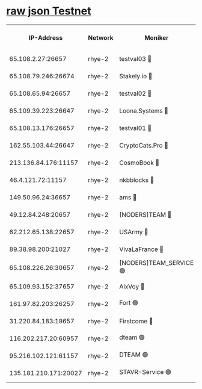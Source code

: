
[raw json Testnet](https://rpc-check.quickt.stavr.tech/quickt/rpc-quickt-result.json)
=


<table><tr><th>IP-Address</th><th>Network</th><th>Moniker</th><th>Latest Block Height</th><th>Earliest Block Height</th><th>Catching Up</th><th>Tx Index</th><th>Voting Power</th><th>Scan Time</th></tr><tr><td>65.108.2.27:26657</td><td>rhye-2</td><td>testval03 🔴</td><td>541504</td><td>1</td><td>False</td><td>on</td><td>11002050</td><td>2024-01-28T04:56:31.235179077UTC</td></tr><tr><td>65.108.79.246:26674</td><td>rhye-2</td><td>Stakely.io 🔴</td><td>541505</td><td>1</td><td>False</td><td>on</td><td>10010</td><td>2024-01-28T04:56:33.756508992UTC</td></tr><tr><td>65.108.65.94:26657</td><td>rhye-2</td><td>testval02 🔴</td><td>541505</td><td>1</td><td>False</td><td>on</td><td>11002050</td><td>2024-01-28T04:56:36.656021499UTC</td></tr><tr><td>65.109.39.223:26647</td><td>rhye-2</td><td>Loona.Systems 🔴</td><td>541506</td><td>1</td><td>False</td><td>off</td><td>86949</td><td>2024-01-28T04:56:39.402120437UTC</td></tr><tr><td>65.108.13.176:26657</td><td>rhye-2</td><td>testval01 🔴</td><td>541506</td><td>1</td><td>False</td><td>on</td><td>13082010</td><td>2024-01-28T04:56:40.334127292UTC</td></tr><tr><td>162.55.103.44:26647</td><td>rhye-2</td><td>CryptoCats.Pro 🔴</td><td>541512</td><td>1</td><td>False</td><td>off</td><td>9999</td><td>2024-01-28T04:57:12.763026866UTC</td></tr><tr><td>213.136.84.176:11157</td><td>rhye-2</td><td>CosmoBook 🔴</td><td>541510</td><td>65301</td><td>False</td><td>off</td><td>1528057</td><td>2024-01-28T04:57:06.308425952UTC</td></tr><tr><td>46.4.121.72:11157</td><td>rhye-2</td><td>nkbblocks 🔴</td><td>541503</td><td>70101</td><td>False</td><td>off</td><td>81491</td><td>2024-01-28T04:56:23.057612176UTC</td></tr><tr><td>149.50.96.24:36657</td><td>rhye-2</td><td>ams 🔴</td><td>541509</td><td>133501</td><td>False</td><td>on</td><td>10786</td><td>2024-01-28T04:56:55.753220542UTC</td></tr><tr><td>49.12.84.248:20657</td><td>rhye-2</td><td>[NODERS]TEAM 🔴</td><td>541508</td><td>146001</td><td>False</td><td>on</td><td>59690</td><td>2024-01-28T04:56:53.290468662UTC</td></tr><tr><td>62.212.65.138:22657</td><td>rhye-2</td><td>USArmy 🔴</td><td>541504</td><td>198001</td><td>False</td><td>on</td><td>59069</td><td>2024-01-28T04:56:30.449910291UTC</td></tr><tr><td>89.38.98.200:21027</td><td>rhye-2</td><td>VivaLaFrance 🔴</td><td>541502</td><td>220501</td><td>False</td><td>off</td><td>10000</td><td>2024-01-28T04:56:25.623004411UTC</td></tr><tr><td>65.108.226.26:30657</td><td>rhye-2</td><td>[NODERS]TEAM_SERVICE 🟢</td><td>541506</td><td>241501</td><td>False</td><td>on</td><td>0</td><td>2024-01-28T04:56:39.867200946UTC</td></tr><tr><td>65.109.93.152:37657</td><td>rhye-2</td><td>AlxVoy 🔴</td><td>541504</td><td>315173</td><td>False</td><td>on</td><td>143351</td><td>2024-01-28T04:56:28.051128838UTC</td></tr><tr><td>161.97.82.203:26257</td><td>rhye-2</td><td>Fort 🟢</td><td>541503</td><td>330438</td><td>False</td><td>on</td><td>0</td><td>2024-01-28T04:56:22.792790956UTC</td></tr><tr><td>31.220.84.183:19657</td><td>rhye-2</td><td>Firstcome 🔴</td><td>541504</td><td>409501</td><td>False</td><td>off</td><td>724902</td><td>2024-01-28T04:56:30.857416682UTC</td></tr><tr><td>116.202.217.20:60957</td><td>rhye-2</td><td>dteam 🟢</td><td>541505</td><td>421794</td><td>False</td><td>on</td><td>0</td><td>2024-01-28T04:56:36.971132762UTC</td></tr><tr><td>95.216.102.121:61157</td><td>rhye-2</td><td>DTEAM 🟢</td><td>541505</td><td>535201</td><td>False</td><td>on</td><td>0</td><td>2024-01-28T04:56:34.193235567UTC</td></tr><tr><td>135.181.210.171:20027</td><td>rhye-2</td><td>STAVR-Service 🟢</td><td>541508</td><td>538501</td><td>False</td><td>on</td><td>0</td><td>2024-01-28T04:56:50.935770215UTC</td></tr></table>